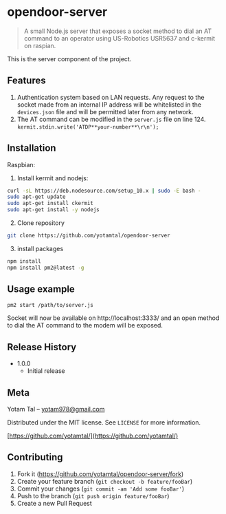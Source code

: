 # opendoor-server
> A small Node.js server that exposes a socket method to dial an AT command to an operator using US-Robotics USR5637 and c-kermit on raspian.

This is the server component of the project.
## Features
1. Authentication system based on LAN requests. Any request to the socket made from an internal IP address will be whitelisted in the ``devices.json`` file and will be permitted later from any network.
2. The AT command can be modified in the ``server.js`` file on line 124.
``kermit.stdin.write('ATDP**your-number**\r\n');``

## Installation

Raspbian:

1. Install kermit and nodejs:

```sh
curl -sL https://deb.nodesource.com/setup_10.x | sudo -E bash -
sudo apt-get update
sudo apt-get install ckermit
sudo apt-get install -y nodejs
```

2. Clone repository 
```sh
git clone https://github.com/yotamtal/opendoor-server
```

3. install packages
```sh
npm install
npm install pm2@latest -g
```

## Usage example
```sh
pm2 start /path/to/server.js
```
Socket will now be available on http://localhost:3333/ 
and an open method to dial the AT command to the modem will be exposed.

## Release History
* 1.0.0
    * Initial release

## Meta

Yotam Tal – yotam978@gmail.com

Distributed under the MIT license. See ``LICENSE`` for more information.

[https://github.com/yotamtal/](https://github.com/yotamtal/)

## Contributing

1. Fork it (<https://github.com/yotamtal/opendoor-server/fork>)
2. Create your feature branch (`git checkout -b feature/fooBar`)
3. Commit your changes (`git commit -am 'Add some fooBar'`)
4. Push to the branch (`git push origin feature/fooBar`)
5. Create a new Pull Request

<!-- Markdown link & img dfn's -->
[npm-image]: https://img.shields.io/npm/v/datadog-metrics.svg?style=flat-square
[npm-url]: https://npmjs.org/package/datadog-metrics
[npm-downloads]: https://img.shields.io/npm/dm/datadog-metrics.svg?style=flat-square
[travis-image]: https://img.shields.io/travis/dbader/node-datadog-metrics/master.svg?style=flat-square
[travis-url]: https://travis-ci.org/dbader/node-datadog-metrics
[wiki]: https://github.com/yourname/yourproject/wiki
